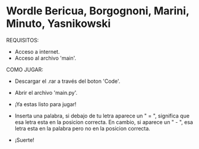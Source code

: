 # Wordle Bericua, Borgognoni, Marini, Minuto, Yasnikowski
REQUISITOS:
- Acceso a internet.
- Acceso al archivo 'main'.

COMO JUGAR: 
- Descargar el .rar a través del boton 'Code'.
- Abrir el archivo 'main.py'.
- ¡Ya estas listo para jugar!
- Inserta una palabra, si debajo de tu letra aparece un " = ", significa que esa letra esta en la posicion correcta. En cambio, si aparece un  " - ", esa letra esta en la palabra pero no en la posicion correcta.
 
- ¡Suerte!
